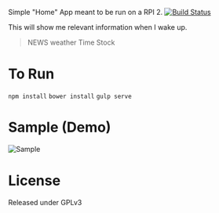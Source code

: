 Simple "Home" App meant to be run on a RPI 2. [![Build Status](https://travis-ci.org/lilnate22/RpiHome.svg?branch=master)](https://travis-ci.org/lilnate22/RpiHome)

This will show me relevant information when I wake up.

>NEWS
>weather
>Time
>Stock

To Run
======
`npm install`
`bower install`
`gulp serve`




Sample (Demo)
=============
![Sample](http://imgur.com/3KIo3A9.jpg "Sample")


License
=======

Released under GPLv3
